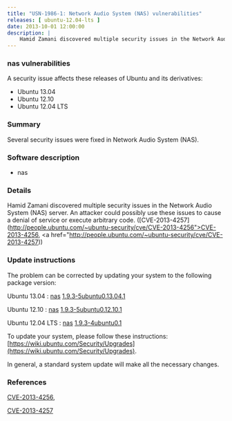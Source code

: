 ```yaml
---
title: "USN-1986-1: Network Audio System (NAS) vulnerabilities"
releases: [ ubuntu-12.04-lts ]
date: 2013-10-01 12:00:00
description: |
    Hamid Zamani discovered multiple security issues in the Network Audio System (NAS) server. An attacker could possibly use these issues to cause a denial of service or execute arbitrary code. ([CVE-2013-4257](http://people.ubuntu.com/~ubuntu-security/cve/CVE-2013-4256">CVE-2013-4256</a>, <a href="http://people.ubuntu.com/~ubuntu-security/cve/CVE-2013-4257)) 
--- 
```

 
### nas vulnerabilities

A security issue affects these releases of Ubuntu and its derivatives:

* Ubuntu 13.04
* Ubuntu 12.10
* Ubuntu 12.04 LTS

### Summary

Several security issues were fixed in Network Audio System (NAS). 

### Software description

* nas 

### Details

Hamid Zamani discovered multiple security issues in the Network Audio System (NAS) server. An attacker could possibly use these issues to cause a denial of service or execute arbitrary code. ([CVE-2013-4257](http://people.ubuntu.com/~ubuntu-security/cve/CVE-2013-4256">CVE-2013-4256</a>, <a href="http://people.ubuntu.com/~ubuntu-security/cve/CVE-2013-4257)) 

### Update instructions

The problem can be corrected by updating your system to the following package version:

Ubuntu 13.04
 : [nas](https://launchpad.net/ubuntu/+source/nas) <span> [1.9.3-5ubuntu0.13.04.1](https://launchpad.net/ubuntu/+source/nas/1.9.3-5ubuntu0.13.04.1) </span> 

Ubuntu 12.10
 : [nas](https://launchpad.net/ubuntu/+source/nas) <span> [1.9.3-5ubuntu0.12.10.1](https://launchpad.net/ubuntu/+source/nas/1.9.3-5ubuntu0.12.10.1) </span> 

Ubuntu 12.04 LTS
 : [nas](https://launchpad.net/ubuntu/+source/nas) <span> [1.9.3-4ubuntu0.1](https://launchpad.net/ubuntu/+source/nas/1.9.3-4ubuntu0.1) </span> 

To update your system, please follow these instructions: [https://wiki.ubuntu.com/Security/Upgrades](https://wiki.ubuntu.com/Security/Upgrades).

In general, a standard system update will make all the necessary changes. 

### References

 [CVE-2013-4256](http://people.ubuntu.com/~ubuntu-security/cve/CVE-2013-4256), 

 [CVE-2013-4257](http://people.ubuntu.com/~ubuntu-security/cve/CVE-2013-4257)
 
